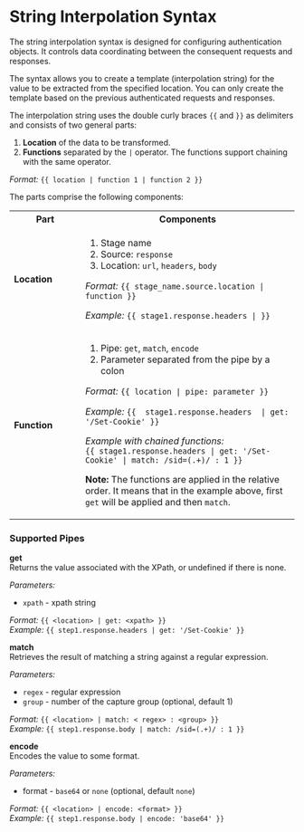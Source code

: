 # String Interpolation Syntax

The string interpolation syntax is designed for configuring authentication objects. It controls data coordinating between the consequent requests and responses. 

The syntax allows you to create a template (interpolation string) for the value to be extracted from the specified location. You can only create the template based on the previous authenticated requests and responses. 

The interpolation string uses the double curly braces `{{` and `}}` as delimiters and consists of two general parts:

1. **Location** of the data to be transformed.
2. **Functions** separated by the `|` operator. The functions support chaining with the same operator.

_Format:_ `{{ location | function 1 | function 2 }}`

The parts comprise the following components:

<table id="simple-table">
  <tr>
    <th width="25%"><b>Part</b></th>
    <th width="75%"><b>Components</b></th>
  </tr>
  <tr>
    <td width="25%"><b>Location </b></td>
    <td width="75%" >
    <ol>
       <li> Stage name </li>
       <li>Source: <code>response</code></li>
       <li>Location: <code>url</code>, <code>headers</code>, <code>body</code></li>
    </ol>
    <em>Format:</em> <code>{{ stage_name.source.location | function }}</code>
    <p><em>Example:</em> <code>{{ stage1.response.headers | <function>}}</code>
    </td>
  </tr>
  <tr>
    <td width="25%"><b>Function</b></td>
    <td width="75%" >
       <ol>
         <li> Pipe: <code>get</code>, <code>match</code>, <code>encode</code>
         <li> Parameter separated from the pipe by a colon
        </ol>
        <em>Format:</em> <code>{{ location | pipe: parameter }}</code>
        <p> <em>Example:</em> <code>{{  stage1.response.headers  | get: '/Set-Cookie' }}</code>
        <p> <em>Example with chained functions:</em> <br><code>{{ stage1.response.headers | get: '/Set-Cookie' | match: /sid=(.+)/ : 1 }} </code><br>
        <p><b>Note:</b> The functions are applied in the relative order. It means that in the example above,  first <code>get</code> will be applied and then  <code>match</code>.
    </td>
  </tr>
  </table>


### Supported Pipes <!-- {docsify-ignore} -->
**get**<br>
Returns the value associated with the XPath, or undefined if there is none.<br>

_Parameters:_
* `xpath` - xpath string<br>

_Format:_ `{{ <location> | get: <xpath> }}`<br>
_Example:_ `{{ step1.response.headers | get: '/Set-Cookie' }}`

**match**<br>
Retrieves the result of matching a string against a regular expression.<br>

_Parameters:_
* `regex` - regular expression
* `group` - number of the capture group (optional, default 1)<br>

_Format:_ `{{ <location> | match: < regex> : <group> }}`<br>
_Example:_ `{{ step1.response.body | match: /sid=(.+)/ : 1 }}`

**encode**<br>
Encodes the value to some format.<br>

_Parameters:_
* format - `base64` or `none` (optional, default `none`)<br>

_Format:_ `{{ <location> | encode: <format> }}`<br>
_Example:_ `{{ step1.response.body | encode: 'base64' }}`

















